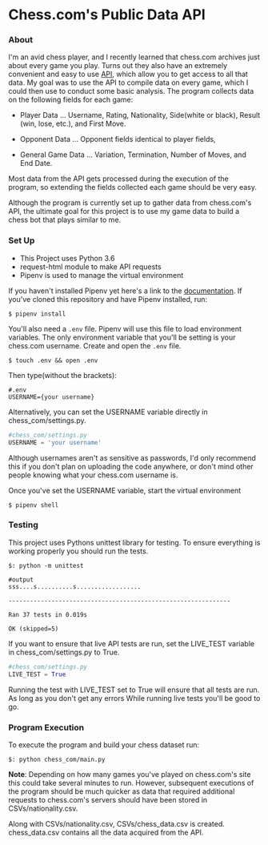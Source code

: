 # Chess.com's Public Data API

### About
I'm an avid chess player, and I recently learned that chess.com archives just about every game you play. Turns out they also have an extremely convenient and easy to use [API](https://www.chess.com/news/view/published-data-api), which allow you to get access to all that data. My goal was to use the API to compile data on every game, which I could then use to conduct some basic analysis. The program collects data on the following fields for each game: 
* Player Data
... Username, Rating, Nationality, Side(white or black), Result (win, lose, etc.), and First Move.

* Opponent Data
... Opponent fields identical to player fields, 

* General Game Data
... Variation, Termination, Number of Moves, and End Date. 

Most data from the API gets processed during the execution of the program, so extending the fields collected each game should be very easy.

Although the program is currently set up to gather data from chess.com's API, the ultimate goal for this project is to use my game data to build a chess bot that plays similar to me.


### Set Up
* This Project uses Python 3.6
* request-html module to make API requests
* Pipenv is used to manage the virtual environment

 If you haven't installed Pipenv yet here's a link to the [documentation](https://docs.pipenv.org/install/#installing-pipenv). If you've cloned this repository and have Pipenv installed,  run:
```
$ pipenv install
```
You'll also need a `.env` file. Pipenv will use this file to load environment variables. The only environment variable that you'll be setting is your chess.com username. Create and open the `.env` file. 
```
$ touch .env && open .env
```
Then type(without the brackets): 
```
#.env
USERNAME={your username}
```
Alternatively, you can set the USERNAME variable directly  in chess_com/settings.py.
```python
#chess_com/settings.py
USERNAME = 'your username'
```

Although usernames aren't as sensitive as passwords, I'd only recommend this if you don't plan on uploading the code anywhere, or don't mind other people knowing what your chess.com username is.

Once you've set the USERNAME variable, start the virtual environment
```
$ pipenv shell
```

### Testing
This project uses Pythons unittest library for testing. To ensure everything is working properly you should run the tests. 
```
$: python -m unittest
```

```
#output
sss....s..........s..................

--------------------------------------------------------------

Ran 37 tests in 0.019s

OK (skipped=5)
```
If you want to ensure that live API tests are run, set the LIVE_TEST variable in chess_com/settings.py to True.
```python
#chess_com/settings.py
LIVE_TEST = True
```
Running the test with LIVE_TEST set to True will ensure that all tests are run. As long as you don't get any errors While running live tests you'll be good to go.

### Program Execution
To execute the program and build your chess dataset run:
```
$: python chess_com/main.py
```
**Note**: Depending on how many games you've played on chess.com's site this could take several minutes to run. However, subsequent executions of the program should be much quicker as data that required additional requests to chess.com's servers should have been stored in CSVs/nationality.csv.

Along with CSVs/nationality.csv, CSVs/chess_data.csv is created. chess_data.csv contains all the data acquired from the API.
